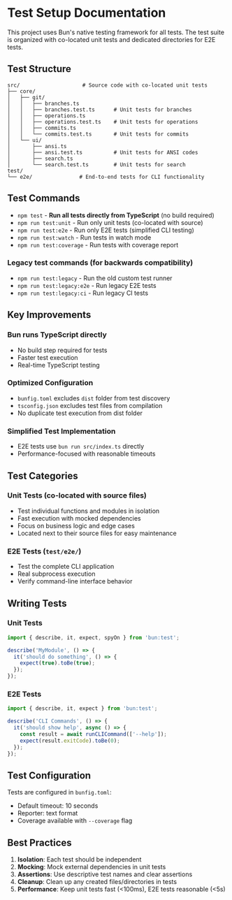 # Test Setup Documentation

This project uses Bun's native testing framework for all tests. The test suite is organized with co-located unit tests and dedicated directories for E2E tests.

## Test Structure

```
src/                    # Source code with co-located unit tests
├── core/
│   ├── git/
│   │   ├── branches.ts
│   │   ├── branches.test.ts      # Unit tests for branches
│   │   ├── operations.ts
│   │   ├── operations.test.ts    # Unit tests for operations
│   │   ├── commits.ts
│   │   └── commits.test.ts       # Unit tests for commits
│   └── ui/
│       ├── ansi.ts
│       ├── ansi.test.ts          # Unit tests for ANSI codes
│       ├── search.ts
│       └── search.test.ts        # Unit tests for search
test/
└── e2e/               # End-to-end tests for CLI functionality
```

## Test Commands

- `npm test` - **Run all tests directly from TypeScript** (no build required)
- `npm run test:unit` - Run only unit tests (co-located with source)
- `npm run test:e2e` - Run only E2E tests (simplified CLI testing)
- `npm run test:watch` - Run tests in watch mode
- `npm run test:coverage` - Run tests with coverage report

### Legacy test commands (for backwards compatibility)
- `npm run test:legacy` - Run the old custom test runner
- `npm run test:legacy:e2e` - Run legacy E2E tests
- `npm run test:legacy:ci` - Run legacy CI tests

## Key Improvements

### **Bun runs TypeScript directly**
- No build step required for tests
- Faster test execution
- Real-time TypeScript testing

### **Optimized Configuration**
- `bunfig.toml` excludes `dist` folder from test discovery
- `tsconfig.json` excludes test files from compilation
- No duplicate test execution from dist folder

### **Simplified Test Implementation**
- E2E tests use `bun run src/index.ts` directly
- Performance-focused with reasonable timeouts

## Test Categories

### Unit Tests (co-located with source files)
- Test individual functions and modules in isolation
- Fast execution with mocked dependencies
- Focus on business logic and edge cases
- Located next to their source files for easy maintenance

### E2E Tests (`test/e2e/`)
- Test the complete CLI application
- Real subprocess execution
- Verify command-line interface behavior

## Writing Tests

### Unit Tests
```typescript
import { describe, it, expect, spyOn } from 'bun:test';

describe('MyModule', () => {
  it('should do something', () => {
    expect(true).toBe(true);
  });
});
```

### E2E Tests
```typescript
import { describe, it, expect } from 'bun:test';

describe('CLI Commands', () => {
  it('should show help', async () => {
    const result = await runCLICommand(['--help']);
    expect(result.exitCode).toBe(0);
  });
});
```

## Test Configuration

Tests are configured in `bunfig.toml`:
- Default timeout: 10 seconds
- Reporter: text format
- Coverage available with `--coverage` flag

## Best Practices

1. **Isolation**: Each test should be independent
2. **Mocking**: Mock external dependencies in unit tests
3. **Assertions**: Use descriptive test names and clear assertions
4. **Cleanup**: Clean up any created files/directories in tests
5. **Performance**: Keep unit tests fast (<100ms), E2E tests reasonable (<5s)
